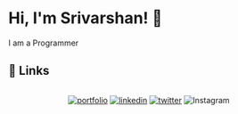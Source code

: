 
# Hi, I'm Srivarshan! 👋

I am a Programmer

## 🔗 Links

<div style="display: flex; justify-content: center; align-item: center">

[![portfolio](https://img.shields.io/badge/my_portfolio-000?style=for-the-badge&logo=ko-fi&logoColor=white)](https://srivarshan.dev/)
[![linkedin](https://img.shields.io/badge/linkedin-0A66C2?style=for-the-badge&logo=linkedin&logoColor=white)](https://www.linkedin.com/in/sri-varshan-aa853a233/)
[![twitter](https://img.shields.io/badge/twitter-1DA1F2?style=for-the-badge&logo=twitter&logoColor=white)](https://twitter.com/Sri4574)
![Instagram](https://img.shields.io/badge/Instagram-%23E4405F?style=for-the-badge&logo=instagram&logoColor=white&color=gradient)

</div>

